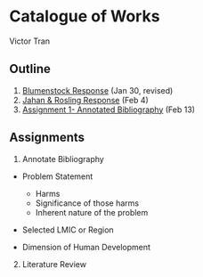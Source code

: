 # Catalogue of Works

Victor Tran

## Outline

1. [Blumenstock Response](https://vtran03.github.io/workshop/Blumenstock) (Jan 30, revised)
2. [Jahan & Rosling Response](https://vtran03.github.io/workshop/jahan_rosling) (Feb 4)
3. [Assignment 1- Annotated Bibliography](https://vtran03.github.io/workshop/assignment_1) (Feb 13)


## Assignments

1. Annotate Bibliography
  - Problem Statement
    - Harms
    - Significance of those harms
    - Inherent nature of the problem
  - Selected LMIC or Region
  
  
  - Dimension of Human Development
  
  
 2. Literature Review
